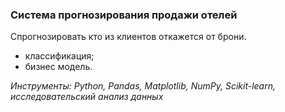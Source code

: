 ### Система прогнозирования продажи отелей
Спрогнозировать кто из клиентов откажется от брони.
- классификация;
- бизнес модель.

*Инструменты: Python, Pandas, Matplotlib, NumPy, Scikit-learn, исследовательский анализ данных*
